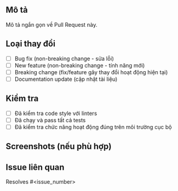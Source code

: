## Mô tả

Mô tả ngắn gọn về Pull Request này.

## Loại thay đổi

- [ ] Bug fix (non-breaking change - sửa lỗi)
- [ ] New feature (non-breaking change - tính năng mới)
- [ ] Breaking change (fix/feature gây thay đổi hoạt động hiện tại)
- [ ] Documentation update (cập nhật tài liệu)

## Kiểm tra

- [ ] Đã kiểm tra code style với linters
- [ ] Đã chạy và pass tất cả tests
- [ ] Đã kiểm tra chức năng hoạt động đúng trên môi trường cục bộ

## Screenshots (nếu phù hợp)

## Issue liên quan

Resolves #<issue_number>